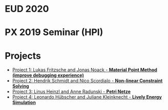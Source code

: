 <!-- markdown-config presentation=true -->

<style data-src="https://lively-kernel.org/lively4/lively4-core/src/client/presentation.css"></style>

<script>
import Presentation from "src/components/widgets/lively-presentation.js"
Presentation.config(this, {
    pageNumbers: true,
    logo: "https://lively-kernel.org/lively4/lively4-jens/media/lively4_logo_smooth_100.png"
})
</script>

# EUD 2020
# PX 2019 Seminar (HPI)


<style data-src="../seminars.css"></style>


<lively-import src="../_navigation.html"></lively-import>

# Projects

- [Project 1: Lukas Fritzsche and Jonas Noack - **Material Point Method (improve debugging experience)**](project_1/) 
- [Project 2: Hendrik Schmidt and Nico Scordialo - **Non-linear Constraint Solving**](project_2/) 
- [Project 3: Linus Heinzl and Anne Radunski - **Petri Netze**](project_3/) 
- [Project 4: Leonardo Hübscher and Juliane Kleinknecht - **Lively Energy Simulation**](project_4/) 



<lively-import src="../_logo.html"></lively-import>
<lively-import src="../_footer.html"></lively-import>